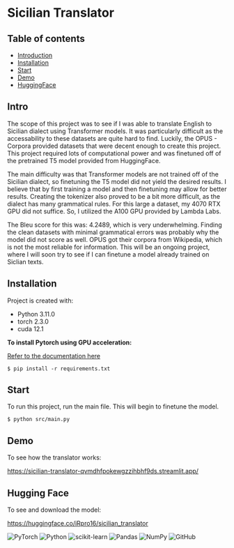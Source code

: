 # Sicilian Translator

## Table of contents
* [Introduction](#Intro)
* [Installation](#Installation)
* [Start](#Start)
* [Demo](#Demo)
* [HuggingFace](#HuggingFace)

## Intro
The scope of this project was to see if I was able to translate English to Sicilian dialect using Transformer models. It was particularly difficult as the accessability to these datasets are quite hard to find. Luckily, the OPUS - Corpora provided datasets that were decent enough to create this project. This project required lots of computational power and was finetuned off of the pretrained T5 model provided from HuggingFace. 

The main difficulty was that Transformer models are not trained off of the Sicilian dialect, so finetuning the T5 model did not yield the desired results. I believe that by first training a model and then finetuning may allow for better results. Creating the tokenizer also proved to be a bit more difficult, as the dialect has many grammatical rules. For this large a dataset, my 4070 RTX GPU did not suffice. So, I utilized the A100 GPU provided by Lambda Labs. 

The Bleu score for this was: 4.2489, which is very underwhelming. Finding the clean datasets with minimal grammatical errors was probably why the model did not score as well. OPUS got their corpora from Wikipedia, which is not the most reliable for information. This will be an ongoing project, where I will soon try to see if I can finetune a model already trained on Siclian texts. 

## Installation
Project is created with:
* Python 3.11.0
* torch 2.3.0
* cuda 12.1

**To install Pytorch using GPU acceleration:**

[Refer to the documentation here](https://pytorch.org/get-started/locally/)

```
$ pip install -r requirements.txt
```

## Start
To run this project, run the main file. This will begin to finetune the model.

```
$ python src/main.py
```

## Demo
To see how the translator works:

https://sicilian-translator-qvmdhfpokewgzzihbhf9ds.streamlit.app/

## Hugging Face
To see and download the model:

https://huggingface.co/iRpro16/sicilian_translator

![PyTorch](https://img.shields.io/badge/PyTorch-%23EE4C2C.svg?style=for-the-badge&logo=PyTorch&logoColor=white) ![Python](https://img.shields.io/badge/python-3670A0?style=for-the-badge&logo=python&logoColor=ffdd54) ![scikit-learn](https://img.shields.io/badge/scikit--learn-%23F7931E.svg?style=for-the-badge&logo=scikit-learn&logoColor=white) ![Pandas](https://img.shields.io/badge/pandas-%23150458.svg?style=for-the-badge&logo=pandas&logoColor=white) ![NumPy](https://img.shields.io/badge/numpy-%23013243.svg?style=for-the-badge&logo=numpy&logoColor=white) ![GitHub](https://img.shields.io/badge/github-%23121011.svg?style=for-the-badge&logo=github&logoColor=white)
